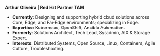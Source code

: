 **Arthur Oliveira | Red Hat Partner TAM**

- **Currently**: Designing and supporting hybrid cloud solutions across Core, Edge, and Far-Edge environments; specializing in Edge.
- **Expertise**: Kubernetes, OpenShift, Ansible Automation.
- **Formerly**: Solutions Architect, Tech Lead, Sysadmin, AIX & Storage Expert.
- **Interests**: Distributed Systems, Open Source, Linux, Containers, Agile Culture, Troubleshooting.

<!---
arthur-r-oliveira/arthur-r-oliveira is a ✨ special ✨ repository because its `README.md` (this file) appears on your GitHub profile.
You can click the Preview link to take a look at your changes.
--->
